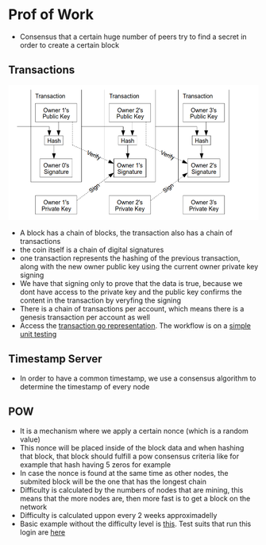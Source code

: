 # Prof of Work
- Consensus that a certain huge number of peers try to find a secret in order to create a certain block
## Transactions 
![Transaction view](assets/transaction-view.png)
- A block has a chain of blocks, the transaction also has a chain of transactions
- the coin itself is a chain of digital signatures
- one transaction represents the hashing of the previous transaction, along with the new owner public key using the current owner private key signing
- We have that signing only to prove that the data is true, because we dont have access to the private key and the public key confirms the content in the transaction by veryfing the signing
- There is a chain of transactions per account, which means there is a genesis transaction per account as well
- Access the [transaction go representation](./PoW/transaction/transaction.go). The workflow is on a [simple unit testing](./PoW/test/transaction_test.go)  
## Timestamp Server
- In order to have a common timestamp, we use a consensus algorithm to determine the timestamp of every node
## POW
- It is a mechanism where we apply a certain nonce (which is a random value)
- This nonce will be placed inside of the block data and when hashing that block, that block should fulfill a pow consensus criteria like for example that hash having 5 zeros for example
- In case the nonce is found at the same time as other nodes, the submited block will be the one that has the longest chain
- Difficulty is calculated by the numbers of nodes that are mining, this means that the more nodes are, then more fast is to get a block on the network
- Difficulty is calculated uppon every 2 weeks approximadelly
- Basic example without the difficulty level is [this](./PoW/block/block.go). Test suits that run this login are [here](./PoW/test/block_test.go)